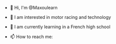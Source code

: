 - 👋 Hi, I'm @Maxoulearn
- 👀 I am interested in motor racing and technology
- 🌱 I am currently learning in a French high school

- 📫 How to reach me:
